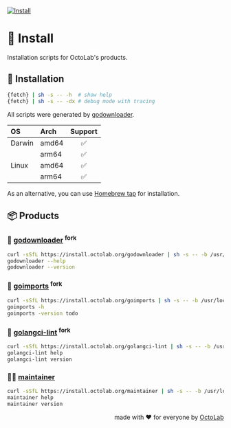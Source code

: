 [![Install][social.preview]][preview.config]

# 🤖 Install

Installation scripts for OctoLab's products.

## 🧩 Installation

```bash
{fetch} | sh -s -- -h  # show help
{fetch} | sh -s -- -dx # debug mode with tracing
```

All scripts were generated by [godownloader][].

| OS     | Arch  | Support |
|:-------|:------|:-------:|
| Darwin | amd64 |    ✅    |
|        | arm64 |    ✅    |
| Linux  | amd64 |    ✅    |
|        | arm64 |    ✅    |

As an alternative, you can use [Homebrew tap](https://brew.octolab.org/) for installation.

## 📦 Products

### 🔧 [godownloader][] <sup>fork</sup>

```bash
curl -sSfL https://install.octolab.org/godownloader | sh -s -- -b /usr/local/bin
godownloader --help
godownloader --version
```

[godownloader]: https://godownloader.octolab.org/


### 🔧 [goimports][] <sup>fork</sup>

```bash
curl -sSfL https://install.octolab.org/goimports | sh -s -- -b /usr/local/bin
goimports -h
goimports -version todo
```

[goimports]: https://goimports.octolab.org/


### 🔧 [golangci-lint][] <sup>fork</sup>

```bash
curl -sSfL https://install.octolab.org/golangci-lint | sh -s -- -b /usr/local/bin
golangci-lint help
golangci-lint version
```

[golangci-lint]: https://golangci-lint.octolab.org/


### 👨‍🔧 [maintainer][]

```bash
curl -sSfL https://install.octolab.org/maintainer | sh -s -- -b /usr/local/bin
maintainer help
maintainer version
```

[maintainer]: https://maintainer.octolab.org/

<p align="right">made with ❤️ for everyone by <a href="https://www.octolab.org/">OctoLab</a></p>

[social.preview]:   https://cdn.octolab.org/repo/install.png
[preview.config]:   https://socialify.git.ci/octomation/install?description=1&font=Raleway&language=1&name=1&owner=1&pattern=Circuit%20Board&theme=Light
[preview.fallback]: https://socialify.git.ci/octomation/install/image?description=1&font=Raleway&language=1&name=1&owner=1&pattern=Circuit%20Board&theme=Light
